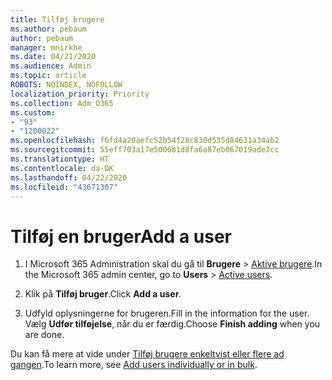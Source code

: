 ```yaml
---
title: Tilføj brugere
ms.author: pebaum
author: pebaum
manager: mnirkhe
ms.date: 04/21/2020
ms.audience: Admin
ms.topic: article
ROBOTS: NOINDEX, NOFOLLOW
localization_priority: Priority
ms.collection: Adm_O365
ms.custom:
- "93"
- "1200022"
ms.openlocfilehash: f6fd4a20aefc52b54f28c830d535d84631a34ab2
ms.sourcegitcommit: 55eff703a17e500681d8fa6a87eb067019ade3cc
ms.translationtype: HT
ms.contentlocale: da-DK
ms.lasthandoff: 04/22/2020
ms.locfileid: "43671307"
---
```

# <a name="add-a-user"></a><span data-ttu-id="61fc4-102">Tilføj en bruger</span><span class="sxs-lookup"><span data-stu-id="61fc4-102">Add a user</span></span>

1. <span data-ttu-id="61fc4-103">I Microsoft 365 Administration skal du gå til **Brugere** > [Aktive brugere](https://admin.microsoft.com/Adminportal/Home?source=applauncher#/users).</span><span class="sxs-lookup"><span data-stu-id="61fc4-103">In the Microsoft 365 admin center, go to **Users** > [Active users](https://admin.microsoft.com/Adminportal/Home?source=applauncher#/users).</span></span>

2. <span data-ttu-id="61fc4-104">Klik på **Tilføj bruger**.</span><span class="sxs-lookup"><span data-stu-id="61fc4-104">Click **Add a user**.</span></span>

3. <span data-ttu-id="61fc4-105">Udfyld oplysningerne for brugeren.</span><span class="sxs-lookup"><span data-stu-id="61fc4-105">Fill in the information for the user.</span></span> <span data-ttu-id="61fc4-106">Vælg **Udfør tilføjelse**, når du er færdig.</span><span class="sxs-lookup"><span data-stu-id="61fc4-106">Choose **Finish adding** when you are done.</span></span>

<span data-ttu-id="61fc4-107">Du kan få mere at vide under [Tilføj brugere enkeltvist eller flere ad gangen](https://docs.microsoft.com/office365/admin/add-users/add-users).</span><span class="sxs-lookup"><span data-stu-id="61fc4-107">To learn more, see [Add users individually or in bulk](https://docs.microsoft.com/office365/admin/add-users/add-users).</span></span>